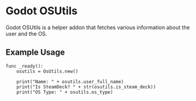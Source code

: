 # Godot OSUtils

Godot OSUtils is a helper addon that fetches various information about the user and the OS.

## Example Usage

```gdscript
func _ready():
	osutils = OsUtils.new()
	
	print("Name: " + osutils.user_full_name)
	print("Is SteamDeck? " + str(osutils.is_steam_deck))
	print("OS Type: " + osutils.os_type)
```
